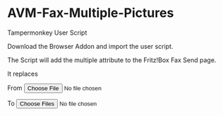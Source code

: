 # AVM-Fax-Multiple-Pictures
Tampermonkey User Script

Download the Browser Addon and import the user script.

The Script will add the multiple attribute to the Fritz!Box Fax Send page.

It replaces 

From
<input type="file" id="uiFile" size="70" accept="image/*">

To
<input type="file" id="uiFile" size="70" accept="image/*" multiple="multiple">
